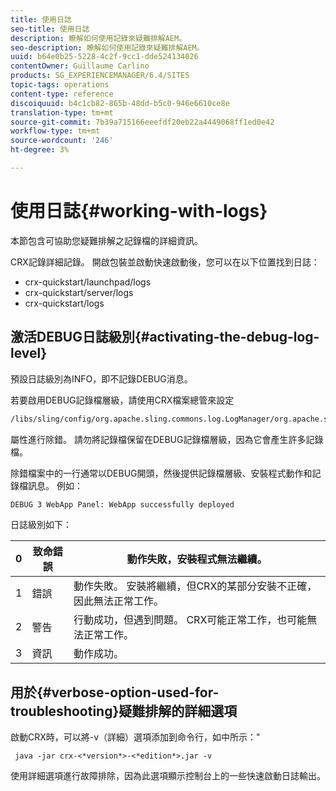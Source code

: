 ```yaml
---
title: 使用日誌
seo-title: 使用日誌
description: 瞭解如何使用記錄來疑難排解AEM。
seo-description: 瞭解如何使用記錄來疑難排解AEM。
uuid: b64e0b25-5228-4c2f-9cc1-dde524134026
contentOwner: Guillaume Carlino
products: SG_EXPERIENCEMANAGER/6.4/SITES
topic-tags: operations
content-type: reference
discoiquuid: b4c1cb82-865b-48dd-b5c0-946e6610ce8e
translation-type: tm+mt
source-git-commit: 7b39a715166eeefdf20eb22a4449068ff1ed0e42
workflow-type: tm+mt
source-wordcount: '246'
ht-degree: 3%

---
```



# 使用日誌{#working-with-logs}

本節包含可協助您疑難排解之記錄檔的詳細資訊。

CRX記錄詳細記錄。 開啟包裝並啟動快速啟動後，您可以在以下位置找到日誌：

* crx-quickstart/launchpad/logs
* crx-quickstart/server/logs
* crx-quickstart/logs

## 激活DEBUG日誌級別{#activating-the-debug-log-level}

預設日誌級別為INFO，即不記錄DEBUG消息。

若要啟用DEBUG記錄檔層級，請使用CRX檔案總管來設定

```xml
/libs/sling/config/org.apache.sling.commons.log.LogManager/org.apache.sling.commons.log.level
```

屬性進行除錯。 請勿將記錄檔保留在DEBUG記錄檔層級，因為它會產生許多記錄檔。

除錯檔案中的一行通常以DEBUG開頭，然後提供記錄檔層級、安裝程式動作和記錄檔訊息。 例如：

```xml
DEBUG 3 WebApp Panel: WebApp successfully deployed
```

日誌級別如下：

| 0 | 致命錯誤 | 動作失敗，安裝程式無法繼續。 |
|---|---|---|
| 1 | 錯誤 | 動作失敗。 安裝將繼續，但CRX的某部分安裝不正確，因此無法正常工作。 |
| 2 | 警告 | 行動成功，但遇到問題。 CRX可能正常工作，也可能無法正常工作。 |
| 3 | 資訊 | 動作成功。 |

## 用於{#verbose-option-used-for-troubleshooting}疑難排解的詳細選項

啟動CRX時，可以將-v（詳細）選項添加到命令行，如中所示：&quot;

` java -jar crx-<*version*>-<*edition*>.jar -v`

使用詳細選項進行故障排除，因為此選項顯示控制台上的一些快速啟動日誌輸出。
